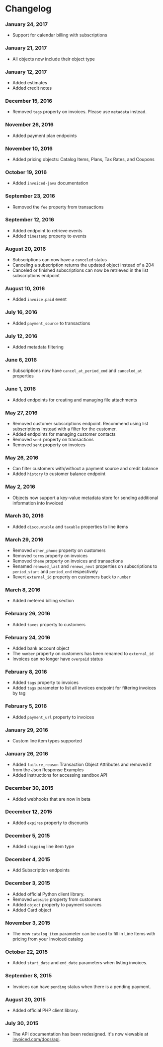 Changelog
=========
### January 24, 2017
- Support for calendar billing with subscriptions

### January 21, 2017
- All objects now include their object type

### January 12, 2017
- Added estimates
- Added credit notes

### December 15, 2016
- Removed `tags` property on invoices. Please use `metadata` instead.

### November 26, 2016
- Added payment plan endpoints

### November 10, 2016
- Added pricing objects: Catalog Items, Plans, Tax Rates, and Coupons

### October 19, 2016
- Added `invoiced-java` documentation

### September 23, 2016
- Removed the `fee` property from transactions

### September 12, 2016
- Added endpoint to retrieve events
- Added `timestamp` property to events

### August 20, 2016
- Subscriptions can now have a `canceled` status
- Canceling a subscription returns the updated object instead of a 204
- Canceled or finished subscriptions can now be retrieved in the list subscriptions endpoint

### August 10, 2016
- Added `invoice.paid` event

### July 16, 2016
- Added `payment_source` to transactions

### July 12, 2016
- Added metadata filtering

### June 6, 2016
- Subscriptions now have `cancel_at_period_end` and `canceled_at` properties

### June 1, 2016
- Added endpoints for creating and managing file attachments

### May 27, 2016
- Removed customer subscriptions endpoint. Recommend using list subscriptions instead with a filter for the customer.
- Added endpoints for managing customer contacts
- Removed `sent` property on transactions
- Removed `sent` property on invoices

### May 26, 2016
- Can filter customers with/without a payment source and credit balance
- Added `history` to customer balance endpoint

### May 2, 2016
- Objects now support a key-value metadata store for sending additional information into Invoiced

### March 30, 2016
- Added `discountable` and `taxable` properties to line items

### March 29, 2016

- Removed `other_phone` property on customers
- Removed `terms` property on invoices
- Removed `theme` property on invoices and transactions
- Renamed `renewed_last` and `renews_next` properties on subscriptions to `period_start` and `period_end` respectively
- Revert `external_id` property on customers back to `number`

### March 8, 2016

- Added metered billing section

### February 26, 2016

- Added `taxes` property to customers

### February 24, 2016

- Added bank account object
- The `number` property on customers has been renamed to `external_id`
- Invoices can no longer have `overpaid` status

### February 8, 2016

- Added `tags` property to invoices
- Added `tags` parameter to list all invoices endpoint for filtering invoices by tag

### February 5, 2016

- Added `payment_url` property to invoices

### January 29, 2016

- Custom line item types supported

### January 26, 2016

- Added `failure_reason` Transaction Object Attributes and removed it from the Json Response Examples
- Added instructions for accessing sandbox API

### December 30, 2015

- Added webhooks that are now in beta

### December 12, 2015

- Added `expires` property to discounts

### December 5, 2015

- Added `shipping` line item type

### December 4, 2015

- Add Subscription endpoints

### December 3, 2015

- Added official Python client library.
- Removed `website` property from customers
- Added `object` property to payment sources
- Added Card object

### November 3, 2015

- The new `catalog_item` parameter can be used to fill in Line Items with pricing from your Invoiced catalog

### October 22, 2015

- Added `start_date` and `end_date` parameters when listing invoices.

### September 8, 2015

- Invoices can have `pending` status when there is a pending payment.

### August 20, 2015

- Added official PHP client library.

### July 30, 2015

- The API documentation has been redesigned. It's now viewable at [invoiced.com/docs/api](https://invoiced.com/docs/api).